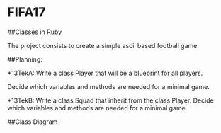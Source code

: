 # FIFA17
##Classes in Ruby

The project consists to create a simple ascii based football game.

##Planning:

*13TekA: 
Write a class Player that will be a blueprint for all players.

Decide which variables and methods are needed for a minimal game.


*13TekB:
Write a class Squad that inherit from the class Player.
Decide which variables and methods are needed for a minimal game.

##Class Diagram



